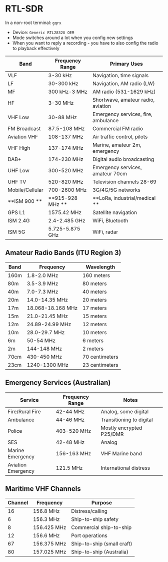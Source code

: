 # RTL-SDR
In a non-root terminal: `gqrx`
- Device: `Generic RTL2832U OEM`
- Mode switches around a lot when you config new settings
- When you want to reply a recording - you have to also config the radio to playback effectively

| Band | Frequency Range | Primary Uses |
|------|----------------|--------------|
| VLF | 3-30 kHz | Navigation, time signals |
| LF | 30-300 kHz | Navigation, AM radio (LW) |
| MF | 300 kHz-3 MHz | AM radio (531-1629 kHz) |
| HF | 3-30 MHz | Shortwave, amateur radio, aviation |
| VHF Low | 30-88 MHz | Emergency services, fire, ambulance |
| FM Broadcast | 87.5-108 MHz | Commercial FM radio |
| Aviation VHF | 108-137 MHz | Air traffic control, pilots |
| VHF High | 137-174 MHz | Marine, amateur 2m, emergency |
| DAB+ | 174-230 MHz | Digital audio broadcasting |
| UHF Low | 300-520 MHz | Emergency services, amateur 70cm |
| UHF TV | 520-820 MHz | Television channels 28-69 |
| Mobile/Cellular | 700-2600 MHz | 3G/4G/5G networks |
| **ISM 900 **| **915-928 MHz **| **LoRa, industrial/medical **|
| GPS L1 | 1575.42 MHz | Satellite navigation |
| ISM 2.4G | 2.4-2.485 GHz | WiFi, Bluetooth |
| ISM 5G | 5.725-5.875 GHz | WiFi, radar |

## Amateur Radio Bands (ITU Region 3)
| Band | Frequency | Wavelength |
|------|-----------|------------|
| 160m | 1.8-2.0 MHz | 160 meters |
| 80m | 3.5-3.9 MHz | 80 meters |
| 40m | 7.0-7.3 MHz | 40 meters |
| 20m | 14.0-14.35 MHz | 20 meters |
| 17m | 18.068-18.168 MHz | 17 meters |
| 15m | 21.0-21.45 MHz | 15 meters |
| 12m | 24.89-24.99 MHz | 12 meters |
| 10m | 28.0-29.7 MHz | 10 meters |
| 6m | 50-54 MHz | 6 meters |
| 2m | 144-148 MHz | 2 meters |
| 70cm | 430-450 MHz | 70 centimeters |
| 23cm | 1240-1300 MHz | 23 centimeters |

## Emergency Services (Australian)
| Service | Frequency Range | Notes |
|---------|----------------|-------|
| Fire/Rural Fire | 42-44 MHz | Analog, some digital |
| Ambulance | 44-46 MHz | Transitioning to digital |
| Police | 403-520 MHz | Mostly encrypted P25/DMR |
| SES | 42-48 MHz | Analog |
| Marine Emergency | 156-163 MHz | VHF Marine band |
| Aviation Emergency | 121.5 MHz | International distress |

## Maritime VHF Channels
| Channel | Frequency | Purpose |
|---------|-----------|---------|
| 16 | 156.8 MHz | Distress/calling |
| 6 | 156.3 MHz | Ship-to-ship safety |
| 8 | 156.425 MHz | Commercial ship-to-ship |
| 12 | 156.6 MHz | Port operations |
| 67 | 156.375 MHz | Ship-to-ship (small craft) |
| 80 | 157.025 MHz | Ship-to-ship (Australia) |

